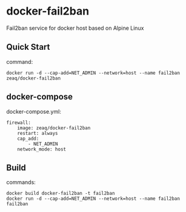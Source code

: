 # docker-fail2ban
Fail2ban service for docker host based on Alpine Linux

## Quick Start
command:

    docker run -d --cap-add=NET_ADMIN --network=host --name fail2ban zeaq/docker-fail2ban

## docker-compose
docker-compose.yml:

    firewall:
        image: zeaq/docker-fail2ban
        restart: always
        cap_add:
            - NET_ADMIN
        network_mode: host

## Build
commands:

    docker build docker-fail2ban -t fail2ban
    docker run -d --cap-add=NET_ADMIN --network=host --name fail2ban fail2ban


